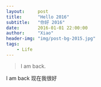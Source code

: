 ```yaml
---
layout:     post
title:      "Hello 2016"
subtitle:   "你好 2016"
date:       2016-01-01 22:00:00
author:     "Xiao"
header-img: "img/post-bg-2015.jpg"
tags:
    - Life
---
```


>I am back.

I am back 现在我很好
